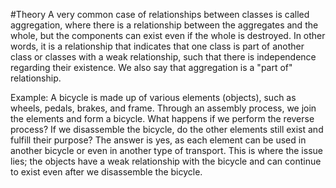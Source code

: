 #Theory 
A very common case of relationships between classes is called aggregation, where there is a relationship between the aggregates and the whole, but the components can exist even if the whole is destroyed. In other words, it is a relationship that indicates that one class is part of another class or classes with a weak relationship, such that there is independence regarding their existence. We also say that aggregation is a "part of" relationship.

Example: A bicycle is made up of various elements (objects), such as wheels, pedals, brakes, and frame. Through an assembly process, we join the elements and form a bicycle. What happens if we perform the reverse process? If we disassemble the bicycle, do the other elements still exist and fulfill their purpose? The answer is yes, as each element can be used in another bicycle or even in another type of transport. This is where the issue lies; the objects have a weak relationship with the bicycle and can continue to exist even after we disassemble the bicycle.